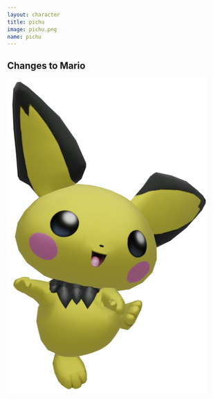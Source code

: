 ```yaml
---
layout: character
title: pichu
image: pichu.png
name: pichu
---
```


## Changes to Mario
![pichu](/images/content/css/pichu.png)
